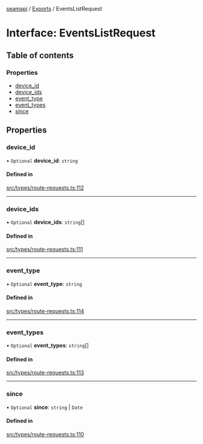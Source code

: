 [seamapi](../README.md) / [Exports](../modules.md) / EventsListRequest

# Interface: EventsListRequest

## Table of contents

### Properties

- [device\_id](EventsListRequest.md#device_id)
- [device\_ids](EventsListRequest.md#device_ids)
- [event\_type](EventsListRequest.md#event_type)
- [event\_types](EventsListRequest.md#event_types)
- [since](EventsListRequest.md#since)

## Properties

### device\_id

• `Optional` **device\_id**: `string`

#### Defined in

[src/types/route-requests.ts:112](https://github.com/hello-seam/seamapi-javascript/blob/main/src/types/route-requests.ts#L112)

___

### device\_ids

• `Optional` **device\_ids**: `string`[]

#### Defined in

[src/types/route-requests.ts:111](https://github.com/hello-seam/seamapi-javascript/blob/main/src/types/route-requests.ts#L111)

___

### event\_type

• `Optional` **event\_type**: `string`

#### Defined in

[src/types/route-requests.ts:114](https://github.com/hello-seam/seamapi-javascript/blob/main/src/types/route-requests.ts#L114)

___

### event\_types

• `Optional` **event\_types**: `string`[]

#### Defined in

[src/types/route-requests.ts:113](https://github.com/hello-seam/seamapi-javascript/blob/main/src/types/route-requests.ts#L113)

___

### since

• `Optional` **since**: `string` \| `Date`

#### Defined in

[src/types/route-requests.ts:110](https://github.com/hello-seam/seamapi-javascript/blob/main/src/types/route-requests.ts#L110)
